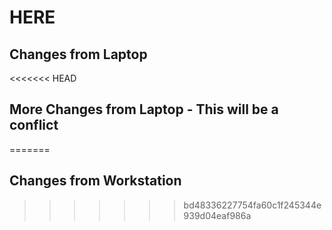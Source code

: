# HERE

## Changes from Laptop

<<<<<<< HEAD
## More Changes from Laptop - This will be a conflict
=======
## Changes from Workstation
>>>>>>> bd48336227754fa60c1f245344e939d04eaf986a

